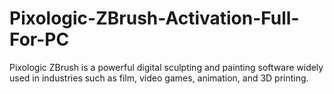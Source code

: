 # Pixologic-ZBrush-Activation-Full-For-PC
Pixologic ZBrush is a powerful digital sculpting and painting software widely used in industries such as film, video games, animation, and 3D printing.

